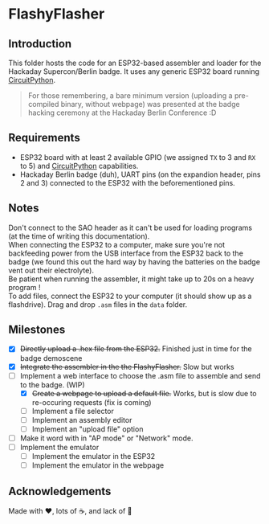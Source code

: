 # FlashyFlasher

## Introduction

This folder hosts the code for an ESP32-based assembler and loader for the Hackaday Supercon/Berlin badge.
It uses any generic ESP32 board running [CircuitPython](https://learn.adafruit.com/circuitpython-with-esp32-quick-start/installing-circuitpython).

> For those remembering, a bare minimum version (uploading a pre-compiled binary, without webpage) was presented at the badge hacking ceremony at the Hackaday Berlin Conference :D

## Requirements

- ESP32 board with at least 2 available GPIO (we assigned `TX` to 3 and `RX` to 5) and [CircuitPython](https://learn.adafruit.com/circuitpython-with-esp32-quick-start/installing-circuitpython) capabilities.
- Hackaday Berlin badge (duh), UART pins (on the expandion header, pins 2 and 3) connected to the ESP32 with the beforementioned pins.

## Notes

Don't connect to the SAO header as it can't be used for loading programs (at the time of writing this documentation).  
When connecting the ESP32 to a computer, make sure you're not backfeeding power from the USB interface from the ESP32 back to the badge (we found this out the hard way by having the batteries on the badge vent out their electrolyte).  
Be patient when running the assembler, it might take up to 20s on a heavy program !  
To add files, connect the ESP32 to your computer (it should show up as a flashdrive). Drag and drop `.asm` files in the `data` folder.  

## Milestones

- [x] ~~Directly upload a .hex file from the ESP32.~~ Finished just in time for the badge demoscene
- [x] ~~Integrate the assembler in the the FlashyFlasher.~~ Slow but works
- [ ] Implement a web interface to choose the .asm file to assemble and send to the badge. (WIP)
  - [x] ~~Create a webpage to upload a default file.~~ Works, but is slow due to re-occuring requests (fix is coming)
  - [ ] Implement a file selector
  - [ ] Implement an assembly editor
  - [ ] Implement an "upload file" option
- [ ] Make it word with in "AP mode" or "Network" mode.
- [ ] Implement the emulator
  - [ ] Implement the emulator in the ESP32
  - [ ] Implement the emulator in the webpage

## Acknowledgements

Made with ❤️, lots of ☕️, and lack of 🛌
